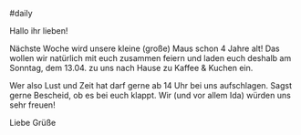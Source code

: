 #daily 

Hallo ihr lieben!

Nächste Woche wird unsere kleine (große) Maus schon 4 Jahre alt! Das wollen wir natürlich mit euch zusammen feiern und laden euch deshalb am Sonntag, dem 13.04. zu uns nach Hause zu Kaffee & Kuchen ein.

Wer also Lust und Zeit hat darf gerne ab 14 Uhr bei uns aufschlagen. Sagst gerne Bescheid, ob es bei euch klappt. Wir (und vor allem Ida) würden uns sehr freuen!

Liebe Grüße
